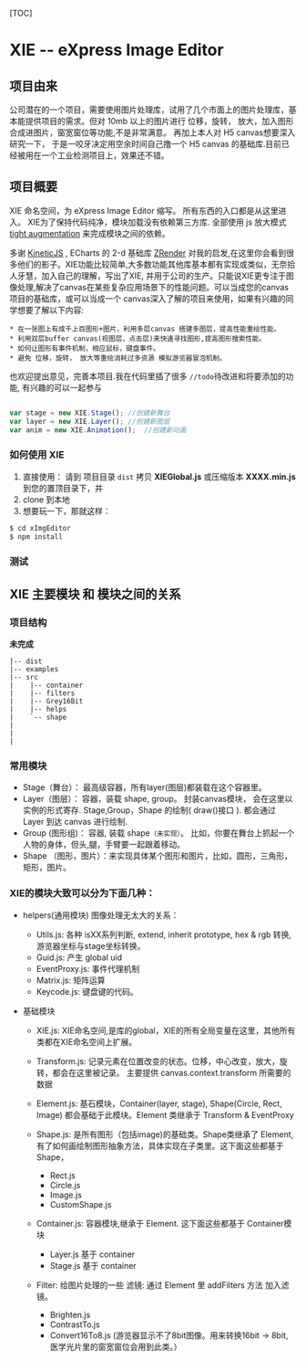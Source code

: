 [TOC]
# XIE -- eXpress Image Editor

## 项目由来

公司潜在的一个项目，需要使用图片处理库，试用了几个市面上的图片处理库，基本能提供项目的需求。但对 10mb
以上的图片进行 位移，旋转， 放大，加入图形合成进图片，窗宽窗位等功能,不是非常满意。 再加上本人对 H5 canvas想要深入研究一下，
于是一咬牙决定用空余时间自己撸一个 H5 canvas 的基础库.目前已经被用在一个工业检测项目上，效果还不错。



## 项目概要
XIE 命名空间，为 eXpress Image Editor 缩写。 所有东西的入口都是从这里进入。 XIE为了保持代码纯净，模块加载没有依赖第三方库. 全部使用 js
放大模式 [tight augmentation](http://www.adequatelygood.com/JavaScript-Module-Pattern-In-Depth.html) 来完成模块之间的依赖。

多谢 [KineticJS](https://github.com/ericdrowell/KineticJS) , ECharts 的 2-d 基础库 [ZRender](https://github.com/ecomfe/zrender)
对我的启发,在这里你会看到很多他们的影子。XIE功能比较简单,大多数功能其他库基本都有实现或类似，无奈拾人牙慧，加入自己的理解，写出了XIE,
并用于公司的生产。只能说XIE更专注于图像处理,解决了canvas在某些复杂应用场景下的性能问题。可以当成您的canvas项目的基础库，或可以当成一个
canvas深入了解的项目来使用，如果有兴趣的同学想要了解以下内容:

    * 在一张图上有成千上百图形+图片，利用多层canvas 搭建多图层，提高性能重绘性能。
    * 利用双层buffer canvas(视图层，点击层)来快速寻找图形,提高图形搜索性能。
    * 如何让图形有事件机制，相应鼠标，键盘事件。
    * 避免 位移，旋转， 放大等重绘消耗过多资源 模拟游览器冒泡机制。

也欢迎提出意见，完善本项目.我在代码里插了很多 `//todo`待改进和将要添加的功能, 有兴趣的可以一起参与

```javascript

var stage = new XIE.Stage(); //创建新舞台
var layer = new XIE.Layer(); //创建新图层
var anim = new XIE.Animation();  //创建新动画

```
### 如何使用 XIE
1. 直接使用： 请到 项目目录 `dist` 拷贝 __XIEGlobal.js__  或压缩版本 __XXXX.min.js__ 到您的置顶目录下，并
2. clone 到本地
3. 想要玩一下，那就这样：

```bash
$ cd xImgEditor
$ npm install
```

### 测试


## XIE 主要模块 和 模块之间的关系

### 项目结构
__未完成__

    |-- dist
    |-- examples
    |-- src
    |    |-- container
    |    |-- filters
    |    |-- Grey16Bit
    |    |-- helps
    |    `-- shape
    |
    |
    |





### 常用模块

* Stage（舞台）： 最高级容器，所有layer(图层)都装载在这个容器里。
* Layer（图层）： 容器，装载 shape, group。
封装canvas模块， 会在这里以实例的形式寄存. Stage,Group，Shape 的绘制( draw()接口 ). 都会通过 Layer 到达 canvas 进行绘制.
* Group (图形组)： 容器, 装载 shape`（未实现）`。 比如，你要在舞台上抓起一个人物的身体，但头,腿，手臂要一起跟着移动。
* Shape （图形，图片）：来实现具体某个图形和图片，比如，圆形，三角形，矩形，图片。

### XIE的模块大致可以分为下面几种：
* helpers(通用模块) 图像处理无太大的关系：
    * Utils.js: 各种 isXX系列判断, extend, inherit prototype, hex & rgb 转换, 游览器坐标与stage坐标转换。
    * Guid.js: 产生 global uid
    * EventProxy.js: 事件代理机制
    * Matrix.js:  矩阵运算
    * Keycode.js: 键盘键的代码。

* 基础模块
    * XIE.js:  XIE命名空间,是库的global，XIE的所有全局变量在这里，其他所有类都在XIE命名空间上扩展。
    * Transform.js: 记录元素在位置改变的状态。位移，中心改变，放大，旋转，都会在这里被记录。 主要提供 canvas.context.transform 所需要的数据
    * Element.js: 基石模块，Container(layer, stage), Shape(Circle, Rect, Image) 都会基础于此模块。Element 类继承于 Transform & EventProxy
    * Shape.js: 是所有图形（包括image)的基础类。Shape类继承了 Element, 有了如何画绘制图形抽象方法，具体实现在子类里。这下面这些都基于 Shape，
        - Rect.js
        - Circle.js
        - Image.js
        - CustomShape.js

    * Container.js: 容器模块,继承于 Element. 这下面这些都基于 Container模块
        - Layer.js 基于 container
        - Stage.js 基于 container
    * Filter: 给图片处理的一些 滤镜: 通过 Element 里 addFilters 方法 加入滤镜。
        - Brighten.js
        - ContrastTo.js
        - Convert16To8.js (游览器显示不了8bit图像。用来转换16bit -> 8bit, 医学光片里的窗宽窗位会用到此类。）

